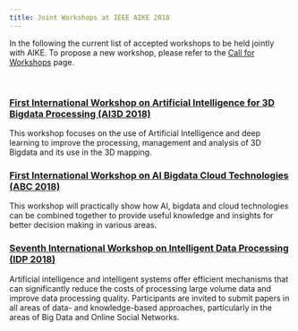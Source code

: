 ```yaml
---
title: Joint Workshops at IEEE AIKE 2018
---
```


In the following the current list of accepted workshops to be held jointly with AIKE.
To propose a new workshop, please refer to the [Call for Workshops](http://www.ieee-aike.org/2018/workshops#call) page.

<br/>

### [First International Workshop on Artificial Intelligence for 3D Bigdata Processing (AI3D 2018)](https://sites.google.com/site/ai3dbigdataprocessing)
This workshop focuses on the use of Artificial Intelligence and deep learning to improve the processing, management and analysis of 3D Bigdata and its use in the 3D mapping.


### [First International Workshop on AI Bigdata Cloud Technologies (ABC 2018)](http://dblab.dankook.ac.kr/abc2018/)
This workshop will practically show how AI, bigdata and cloud technologies can be combined
together to provide useful knowledge and insights for better decision making in various areas.



### [Seventh International Workshop on Intelligent Data Processing (IDP 2018)](https://www.comp.hkbu.edu.hk/~csyxli/IDP2018/)
Artificial intelligence and intelligent systems offer efficient mechanisms that can significantly reduce the costs of processing large volume data and improve data processing quality. Participants are invited to submit papers in all areas of data- and knowledge-based approaches, particularly in the areas of Big Data and Online Social Networks.


<!--
### [First International Workshop on Humans to Robots and Back (HRoBa 2018)](https://hroba.github.io/CfP.pdf)
This workshop aims at bringing together scientists from di˙erent areas (human-robot interaction, artificial intelligence and machine learning, assistive and rehabilitation robotics, robotic systems design, field robotics, wearable robotics, biomedical and clinical domains, etc.) which have, as research interest, a deeper understanding of humans to propose solutions which (i)	can be used by robots to safely interact, assist and cooperate with humans, or (ii)	can help at developing solutions adapted to human needs.
### [First International Workshop on Intelligence & Interaction in Knowledge Engineering (IIKE 2018)](http://iike.adaptcentre.ie/)
This workshop aims to bring researchers interested in interactive and explainable intelligent models, theories, and techniques that facilitate and accelerate research in all aspects of knowledge engineering for intelligent systems to exchange ideas, approaches, results, and cross-disciplinary collaboration.
-->
